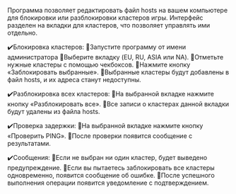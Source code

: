 Программа позволяет редактировать файл hosts на вашем компьютере для блокировки или разблокировки кластеров игры. Интерфейс разделен на вкладки для кластеров, что позволяет управлять ими отдельно.

✔️Блокировка кластеров:
🔸Запустите программу от имени администратора
🔸Выберите вкладку (EU, RU, ASIA или NA).
🔸Отметьте нужные кластеры с помощью чекбоксов.
🔸Нажмите кнопку «Заблокировать выбранные».
🔸Выбранные кластеры будут добавлены в файл hosts, и их адреса станут недоступны.

✔️Разблокировка всех кластеров:
🔸На выбранной вкладке нажмите кнопку «Разблокировать все».
🔸Все записи о кластерах данной вкладки будут удалены из файла hosts.

✔️Проверка задержки:
🔸На выбранной вкладке нажмите кнопку «Проверить PING».
🔸После проверки появится сообщение с результатами.

✔️Сообщения:
🔸Если не выбран ни один кластер, будет выведено предупреждение.
🔸Если вы пытаетесь заблокировать все кластеры одновременно, появится сообщение об ошибке.
🔸После успешного выполнения операции появится уведомление с подтверждением.

